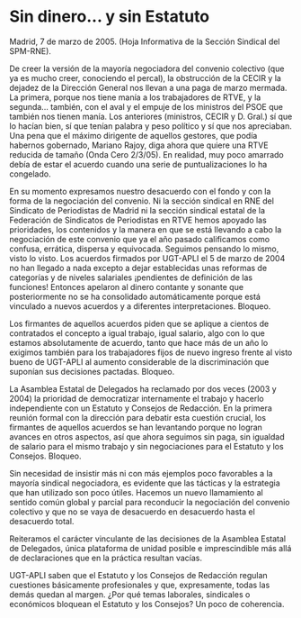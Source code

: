 # Sin dinero... y sin Estatuto

Madrid, 7 de marzo de 2005. (Hoja Informativa de la Sección Sindical del SPM-RNE).

De creer la versión de la mayoría negociadora del convenio colectivo (que ya es mucho creer, conociendo el percal), la obstrucción de la CECIR y la dejadez de la Dirección General nos llevan a una paga de marzo mermada. La primera, porque nos tiene manía a los trabajadores de RTVE, y la segunda... también, con el aval y el empuje de los ministros del PSOE que también nos tienen manía. Los anteriores (ministros, CECIR y D. Gral.) sí que lo hacían bien, sí que tenían palabra y peso político y sí que nos apreciaban. Una pena que el máximo dirigente de aquellos gestores, que podía habernos gobernado, Mariano Rajoy, diga ahora que quiere una RTVE reducida de tamaño (Onda Cero 2/3/05). En realidad, muy poco amarrado debía de estar el acuerdo cuando una serie de puntualizaciones lo ha congelado.

En su momento expresamos nuestro desacuerdo con el fondo y con la forma de la negociación del convenio. Ni la sección sindical en RNE del Sindicato de Periodistas de Madrid ni la sección sindical estatal de la Federación de Sindicatos de Periodistas en RTVE hemos apoyado las prioridades, los contenidos y la manera en que se está llevando a cabo la negociación de este convenio que ya el año pasado calificamos como confusa, errática, dispersa y equivocada. Seguimos pensando lo mismo, visto lo visto. Los acuerdos firmados por UGT-APLI el 5 de marzo de 2004 no han llegado a nada excepto a dejar establecidas unas reformas de categorías y de niveles salariales ¡pendientes de definición de las funciones! Entonces apelaron al dinero contante y sonante que posteriormente no se ha consolidado automáticamente porque está vinculado a nuevos acuerdos y a diferentes interpretaciones. Bloqueo.

Los firmantes de aquellos acuerdos piden que se aplique a cientos de contratados el concepto a igual trabajo, igual salario, algo con lo que estamos absolutamente de acuerdo, tanto que hace más de un año lo exigimos también para los trabajadores fijos de nuevo ingreso frente al visto bueno de UGT-APLI al aumento considerable de la discriminación que suponían sus decisiones pactadas. Bloqueo.

La Asamblea Estatal de Delegados ha reclamado por dos veces (2003 y 2004) la prioridad de democratizar internamente el trabajo y hacerlo independiente con un Estatuto y Consejos de Redacción. En la primera reunión formal con la dirección para debatir esta cuestión crucial, los firmantes de aquellos acuerdos se han levantando porque no logran avances en otros aspectos, así que ahora seguimos sin paga, sin igualdad de salario para el mismo trabajo y sin negociaciones para el Estatuto y los Consejos. Bloqueo.

Sin necesidad de insistir más ni con más ejemplos poco favorables a la mayoría sindical negociadora, es evidente que las tácticas y la estrategia que han utilizado son poco útiles. Hacemos un nuevo llamamiento al sentido común global y parcial para reconducir la negociación del convenio colectivo y que no se vaya de desacuerdo en desacuerdo hasta el desacuerdo total.

Reiteramos el carácter vinculante de las decisiones de la Asamblea Estatal de Delegados, única plataforma de unidad posible e imprescindible más allá de declaraciones que en la práctica resultan vacías.

UGT-APLI saben que el Estatuto y los Consejos de Redacción regulan cuestiones básicamente profesionales y que, expresamente, todas las demás quedan al margen. ¿Por qué temas laborales, sindicales o económicos bloquean el Estatuto y los Consejos? Un poco de coherencia.
